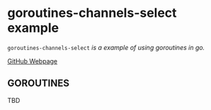 # goroutines-channels-select example

`goroutines-channels-select` _is a example of using goroutines in go._

[GitHub Webpage](https://jeffdecola.github.io/my-go-examples/)

## GOROUTINES

TBD
